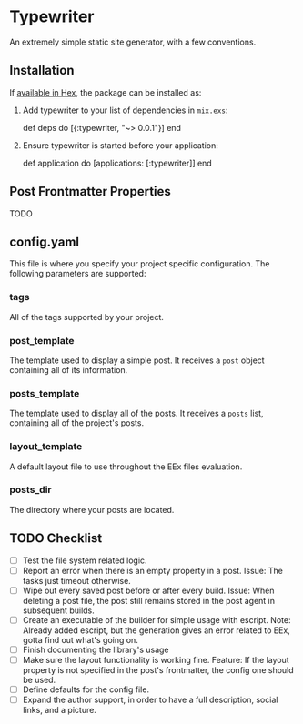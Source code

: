 # Typewriter

An extremely simple static site generator, with a few conventions.

## Installation

If [available in Hex](https://hex.pm/docs/publish), the package can be installed as:

  1. Add typewriter to your list of dependencies in `mix.exs`:

        def deps do
          [{:typewriter, "~> 0.0.1"}]
        end

  2. Ensure typewriter is started before your application:

        def application do
          [applications: [:typewriter]]
        end

## Post Frontmatter Properties
TODO

## config.yaml

This file is where you specify your project specific configuration. The following parameters are supported:

### tags
All of the tags supported by your project.
### post_template
The template used to display a simple post. It receives a `post` object containing all of its information.
### posts_template
The template used to display all of the posts. It receives a `posts` list, containing all of the project's posts.
### layout_template
A default layout file to use throughout the EEx files evaluation.
### posts_dir
The directory where your posts are located.

## TODO Checklist
- [ ] Test the file system related logic.
- [ ] Report an error when there is an empty property in a post. Issue: The tasks just timeout otherwise.
- [ ] Wipe out every saved post before or after every build. Issue: When deleting a post file, the post still remains stored in the post agent in subsequent builds.
- [ ] Create an executable of the builder for simple usage with escript. Note: Already added escript, but the generation gives an error related to EEx, gotta find out what's going on.
- [ ] Finish documenting the library's usage
- [ ] Make sure the layout functionality is working fine. Feature: If the layout property is not specified in the post's frontmatter, the config one should be used.
- [ ] Define defaults for the config file.
- [ ] Expand the author support, in order to have a full description, social links, and a picture.

